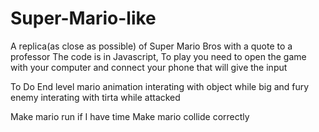 # Super-Mario-like
A replica(as close as possible) of Super Mario Bros with a quote to a professor
The code is in Javascript, To play you need to open the game with your computer and connect your phone that will give the input

To Do
End level
mario animation interating with object while big and fury
enemy interating with tirta while attacked

Make mario run if I have time
Make mario collide correctly
